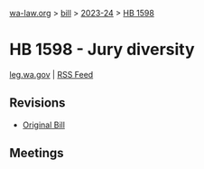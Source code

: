 [wa-law.org](/) > [bill](/bill/) > [2023-24](/bill/2023-24/) > [HB 1598](/bill/2023-24/hb/1598/)

# HB 1598 - Jury diversity
[leg.wa.gov](https://app.leg.wa.gov/billsummary?BillNumber=1598&Year=2023&Initiative=false) | [RSS Feed](./rss.xml)

## Revisions
* [Original Bill](1/)

## Meetings